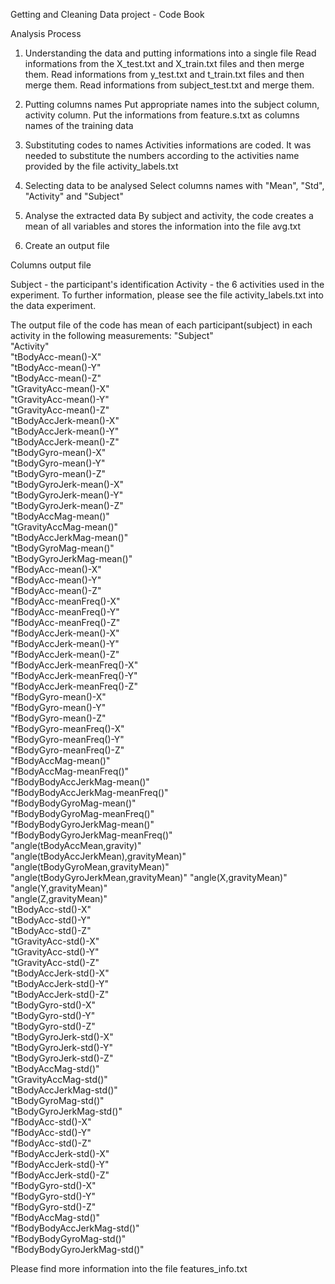 Getting and Cleaning Data project - Code Book

Analysis Process
1. Understanding the data and putting informations into a single file
Read informations from the X_test.txt and X_train.txt files and then merge them.
Read informations from y_test.txt and t_train.txt files and then merge them.
Read informations from subject_test.txt and merge them.

2. Putting columns names
Put appropriate names into the subject column, activity column.
Put the informations from feature.s.txt as columns names of the training data 

3. Substituting codes to names
Activities informations are coded. It was needed to substitute the numbers according to the activities name provided by the file activity_labels.txt

5. Selecting data to be analysed
Select columns names with "Mean", "Std", "Activity" and "Subject"

6. Analyse the extracted data
By subject and activity, the code creates a mean of all variables and stores the information into the file avg.txt

7. Create an output file

Columns output file

Subject - the participant's identification
Activity - the 6 activities used in the experiment. To further information, please see the file activity_labels.txt into the data experiment.

The output file of the code has mean of each participant(subject) in each activity in the following measurements:
"Subject"                              
"Activity"                            
"tBodyAcc-mean()-X"                    
"tBodyAcc-mean()-Y"                   
"tBodyAcc-mean()-Z"                    
"tGravityAcc-mean()-X"                
"tGravityAcc-mean()-Y"                 
"tGravityAcc-mean()-Z"                
"tBodyAccJerk-mean()-X"                
"tBodyAccJerk-mean()-Y"               
"tBodyAccJerk-mean()-Z"                
"tBodyGyro-mean()-X"                  
"tBodyGyro-mean()-Y"                   
"tBodyGyro-mean()-Z"                  
"tBodyGyroJerk-mean()-X"               
"tBodyGyroJerk-mean()-Y"              
"tBodyGyroJerk-mean()-Z"               
"tBodyAccMag-mean()"                  
"tGravityAccMag-mean()"                
"tBodyAccJerkMag-mean()"              
"tBodyGyroMag-mean()"                  
"tBodyGyroJerkMag-mean()"             
"fBodyAcc-mean()-X"                    
"fBodyAcc-mean()-Y"                   
"fBodyAcc-mean()-Z"                    
"fBodyAcc-meanFreq()-X"               
"fBodyAcc-meanFreq()-Y"                
"fBodyAcc-meanFreq()-Z"               
"fBodyAccJerk-mean()-X"                
"fBodyAccJerk-mean()-Y"               
"fBodyAccJerk-mean()-Z"                
"fBodyAccJerk-meanFreq()-X"           
"fBodyAccJerk-meanFreq()-Y"           
"fBodyAccJerk-meanFreq()-Z"           
"fBodyGyro-mean()-X"                   
"fBodyGyro-mean()-Y"                  
"fBodyGyro-mean()-Z"                  
"fBodyGyro-meanFreq()-X"              
"fBodyGyro-meanFreq()-Y"               
"fBodyGyro-meanFreq()-Z"              
"fBodyAccMag-mean()"                   
"fBodyAccMag-meanFreq()"              
"fBodyBodyAccJerkMag-mean()"          
"fBodyBodyAccJerkMag-meanFreq()"      
"fBodyBodyGyroMag-mean()"              
"fBodyBodyGyroMag-meanFreq()"         
"fBodyBodyGyroJerkMag-mean()"          
"fBodyBodyGyroJerkMag-meanFreq()"     
"angle(tBodyAccMean,gravity)"         
"angle(tBodyAccJerkMean),gravityMean)"
"angle(tBodyGyroMean,gravityMean)"     
"angle(tBodyGyroJerkMean,gravityMean)"
"angle(X,gravityMean)"                 
"angle(Y,gravityMean)"                
"angle(Z,gravityMean)"                
 "tBodyAcc-std()-X"                    
"tBodyAcc-std()-Y"                     
"tBodyAcc-std()-Z"                    
"tGravityAcc-std()-X"                  
"tGravityAcc-std()-Y"                 
"tGravityAcc-std()-Z"                  
"tBodyAccJerk-std()-X"                
"tBodyAccJerk-std()-Y"                 
"tBodyAccJerk-std()-Z"                
"tBodyGyro-std()-X"                   
"tBodyGyro-std()-Y"                   
"tBodyGyro-std()-Z"                    
"tBodyGyroJerk-std()-X"               
"tBodyGyroJerk-std()-Y"               
 "tBodyGyroJerk-std()-Z"               
"tBodyAccMag-std()"                    
"tGravityAccMag-std()"                
"tBodyAccJerkMag-std()"                
"tBodyGyroMag-std()"                  
"tBodyGyroJerkMag-std()"               
"fBodyAcc-std()-X"                    
"fBodyAcc-std()-Y"                     
"fBodyAcc-std()-Z"                    
"fBodyAccJerk-std()-X"                 
"fBodyAccJerk-std()-Y"                
"fBodyAccJerk-std()-Z"                 
"fBodyGyro-std()-X"                   
"fBodyGyro-std()-Y"                    
"fBodyGyro-std()-Z"                   
"fBodyAccMag-std()"                    
"fBodyBodyAccJerkMag-std()"           
"fBodyBodyGyroMag-std()"               
"fBodyBodyGyroJerkMag-std()"


Please find more information into the file features_info.txt